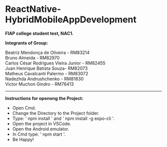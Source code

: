 # ReactNative-HybridMobileAppDevelopment
<b>FIAP college student test, NAC1.

Integrants of Group:  </b>

Beatriz Mendonça de Oliveira - RM83214<br> Bruno Almeida - RM82970 <br> Carlos César Rodrigues Vieira Junior - RM82455 <br> Juan Henrique Batista Souza- RM82073 <br> Matheus Cavalcanti Palermo - RM83072 <br> Nadezhda Andrushchenko - RM81830 <br> Victor Muchon Gindro - RM76413   

-----------------------  

<b>Instructions for openong the Project:</b>  
- Open Cmd. 
- Change the Directory to the Project folder. 
- Type: ' npm install ' and ' npm install -g expo-cli '. 
- Open the project in VSCode. 
- Open the Android emulator. 
- In Cmd type: ' npm start '. 
- Be Happy!
